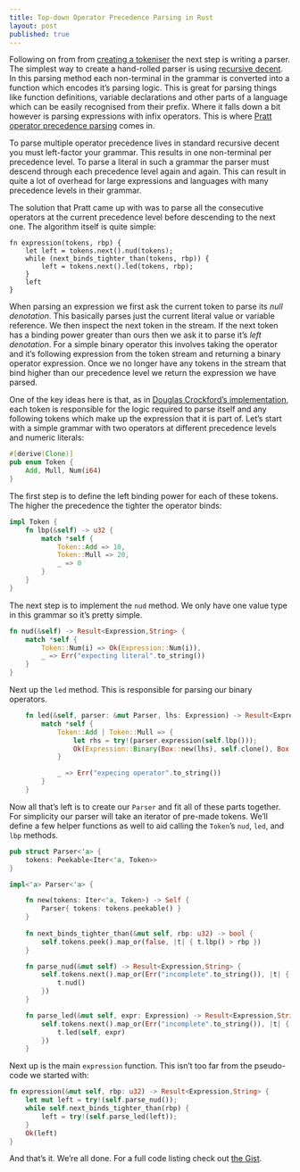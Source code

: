 ```yaml
---
title: Top-down Operator Precedence Parsing in Rust
layout: post
published: true
---
```


Following on from from [creating a tokeniser][tokeniser] the next step is writing a parser. The simplest way to create a hand-rolled parser is using [recursive decent][rd-wiki]. In this parsing method each non-terminal in the grammar is converted into a function which encodes it’s parsing logic. This is great for parsing things like function definitions, variable declarations and other parts of a language which can be easily recognised from their prefix. Where it falls down a bit however is parsing expressions with infix operators. This is where [Pratt operator precedence parsing][opp-wiki] comes in.

To parse multiple operator precedence lives in standard recursive decent you must left-factor your grammar. This results in one non-terminal per precedence level. To parse a literal in such a grammar the parser must descend through each precedence level again and again. This can result in quite a lot of overhead for large expressions and languages with many precedence levels in their grammar.

The solution that Pratt came up with was to parse all the consecutive operators at the current precedence level before descending to the next one. The algorithm itself is quite simple:

    fn expression(tokens, rbp) {
        let left = tokens.next().nud(tokens);
        while (next_binds_tighter_than(tokens, rbp)) {
            left = tokens.next().led(tokens, rbp);
        }
        left
    }

When parsing an expression we first ask the current token to parse its _null denotation_. This basically parses just the current literal value or variable reference. We then inspect the next token in the stream. If the next token has a binding power greater than ours then we ask it to parse it’s _left denotation_. For a simple binary operator this involves taking the operator and it’s following expression from the token stream and returning a binary operator expression. Once we no longer have any tokens in the stream that bind higher than our precedence level we return the expression we have parsed.

One of the key ideas here is that, as in [Douglas Crockford’s implementation][crockford], each token is responsible for the logic required to parse itself and any following tokens which make up the expression that it is part of. Let’s start with a simple grammar with two operators at different precedence levels and numeric literals:

```rust
#[derive(Clone)]
pub enum Token {
    Add, Mull, Num(i64)
}
```

The first step is to define the left binding power for each of these tokens. The higher the precedence the tighter the operator binds:

```rust
impl Token {
    fn lbp(&self) -> u32 {
        match *self {
            Token::Add => 10,
            Token::Mull => 20,
            _ => 0
        }
    }
}
```

The next step is to implement the `nud` method. We only have one value type in this grammar so it’s pretty simple.

```rust
fn nud(&self) -> Result<Expression,String> {
    match *self {
        Token::Num(i) => Ok(Expression::Num(i)),
        _ => Err("expecting literal".to_string())
    }
}
```

Next up the `led` method. This is responsible for parsing our binary operators.

```rust
    fn led(&self, parser: &mut Parser, lhs: Expression) -> Result<Expression,String> {
        match *self {
            Token::Add | Token::Mull => {
                let rhs = try!(parser.expression(self.lbp()));
                Ok(Expression::Binary(Box::new(lhs), self.clone(), Box::new(rhs)))
            }

            _ => Err("expecing operator".to_string())
        }
    }
```

Now all that’s left is to create our `Parser` and fit all of these parts together. For simplicity our parser will take an iterator of pre-made tokens. We’ll define a few helper functions  as well to aid calling the `Token`’s `nud`, `led`, and `lbp` methods.

```rust
pub struct Parser<'a> {
    tokens: Peekable<Iter<'a, Token>>
}

impl<'a> Parser<'a> {

    fn new(tokens: Iter<'a, Token>) -> Self {
        Parser{ tokens: tokens.peekable() }
    }
    
    fn next_binds_tighter_than(&mut self, rbp: u32) -> bool {
        self.tokens.peek().map_or(false, |t| { t.lbp() > rbp })
    }

    fn parse_nud(&mut self) -> Result<Expression,String> {
        self.tokens.next().map_or(Err("incomplete".to_string()), |t| {
            t.nud()
        })
    }

    fn parse_led(&mut self, expr: Expression) -> Result<Expression,String> {
        self.tokens.next().map_or(Err("incomplete".to_string()), |t| {
            t.led(self, expr)
        })
    }
```

Next up is the main `expression` function. This isn’t too far from the pseudo-code we started with:

```rust
fn expression(&mut self, rbp: u32) -> Result<Expression,String> {
    let mut left = try!(self.parse_nud());
    while self.next_binds_tighter_than(rbp) {
        left = try!(self.parse_led(left));
    }
    Ok(left)
}
```

And that’s it. We’re all done. For a full code listing check out [the Gist][gist].



[opp-wiki]: https://en.wikipedia.org/wiki/Pratt_parser
[rd-wiki]: https://en.wikipedia.org/wiki/Recursive_descent_parser
[tokeniser]: http://willspeak.me/2015/04/15/a-rusty-guid-to-tokenising-by-hand.html
[crockford]: http://javascript.crockford.com/tdop/tdop.html
[gist]: https://gist.github.com/iwillspeak/70e0a6f74a634e22da5df8c13b1f08fe